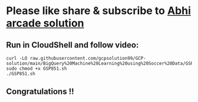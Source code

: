 # Please like share & subscribe to [Abhi arcade solution](http://www.youtube.com/@Abhi_Arcade_Solution)

## Run in CloudShell and follow video:

```
curl -LO raw.githubusercontent.com/gcpsolution99/GCP-solution/main/BigQuery%20Machine%20Learning%20using%20Soccer%20Data/GSP851.sh
sudo chmod +x GSP851.sh
./GSP851.sh
```

## Congratulations !!
